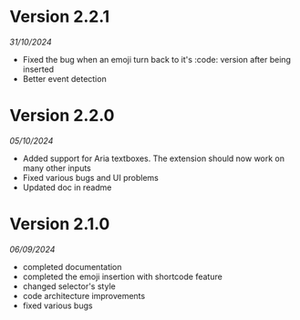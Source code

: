# Version 2.2.1
*31/10/2024*

- Fixed the bug when an emoji turn back to it's :code: version after being inserted
- Better event detection

# Version 2.2.0
*05/10/2024*

- Added support for Aria textboxes. The extension should now work on many other inputs
- Fixed various bugs and UI problems
- Updated doc in readme

# Version 2.1.0
*06/09/2024*
- completed documentation
- completed the emoji insertion with shortcode feature
- changed selector's style
- code architecture improvements
- fixed various bugs